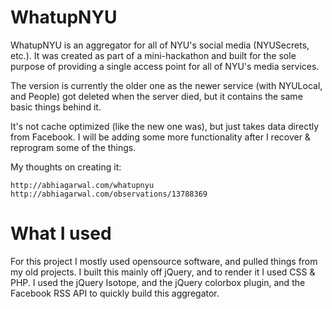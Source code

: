 WhatupNYU
=========

WhatupNYU is an aggregator for all of NYU's social media (NYUSecrets, etc.). It was created as part of a mini-hackathon and built for the sole purpose of providing a single access point for all of NYU's media services.

The version is currently the older one as the newer service (with NYULocal, and People) got deleted when the server died, but it contains the same basic things behind it.

It's not cache optimized (like the new one was), but just takes data directly from Facebook. I will be adding some more functionality after I recover & reprogram some of the things.

My thoughts on creating it:
    
    http://abhiagarwal.com/whatupnyu
    http://abhiagarwal.com/observations/13788369
    
What I used
========

For this project I mostly used opensource software, and pulled things from my old projects. I built this mainly off jQuery, and to render it I used CSS & PHP. I used the jQuery Isotope, and the jQuery colorbox plugin, and the Facebook RSS API to quickly build this aggregator. 
